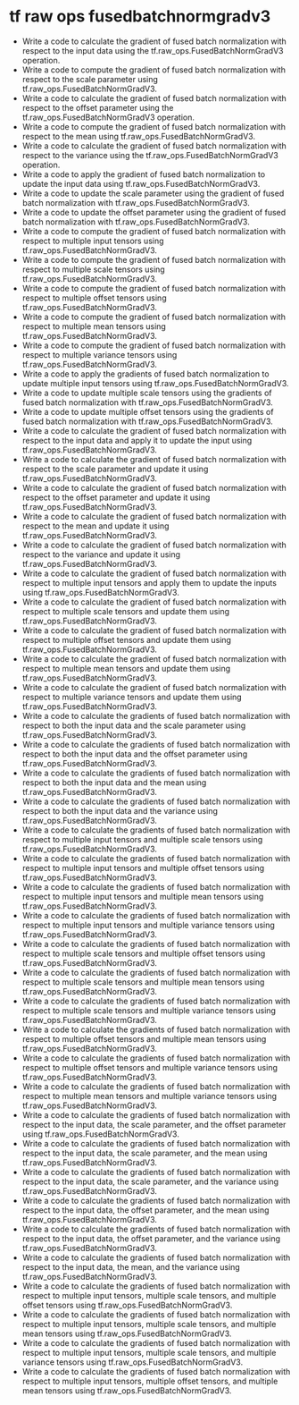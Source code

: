 # tf raw ops fusedbatchnormgradv3

- Write a code to calculate the gradient of fused batch normalization with respect to the input data using the tf.raw_ops.FusedBatchNormGradV3 operation.
- Write a code to compute the gradient of fused batch normalization with respect to the scale parameter using tf.raw_ops.FusedBatchNormGradV3.
- Write a code to calculate the gradient of fused batch normalization with respect to the offset parameter using the tf.raw_ops.FusedBatchNormGradV3 operation.
- Write a code to compute the gradient of fused batch normalization with respect to the mean using tf.raw_ops.FusedBatchNormGradV3.
- Write a code to calculate the gradient of fused batch normalization with respect to the variance using the tf.raw_ops.FusedBatchNormGradV3 operation.
- Write a code to apply the gradient of fused batch normalization to update the input data using tf.raw_ops.FusedBatchNormGradV3.
- Write a code to update the scale parameter using the gradient of fused batch normalization with tf.raw_ops.FusedBatchNormGradV3.
- Write a code to update the offset parameter using the gradient of fused batch normalization with tf.raw_ops.FusedBatchNormGradV3.
- Write a code to compute the gradient of fused batch normalization with respect to multiple input tensors using tf.raw_ops.FusedBatchNormGradV3.
- Write a code to compute the gradient of fused batch normalization with respect to multiple scale tensors using tf.raw_ops.FusedBatchNormGradV3.
- Write a code to compute the gradient of fused batch normalization with respect to multiple offset tensors using tf.raw_ops.FusedBatchNormGradV3.
- Write a code to compute the gradient of fused batch normalization with respect to multiple mean tensors using tf.raw_ops.FusedBatchNormGradV3.
- Write a code to compute the gradient of fused batch normalization with respect to multiple variance tensors using tf.raw_ops.FusedBatchNormGradV3.
- Write a code to apply the gradients of fused batch normalization to update multiple input tensors using tf.raw_ops.FusedBatchNormGradV3.
- Write a code to update multiple scale tensors using the gradients of fused batch normalization with tf.raw_ops.FusedBatchNormGradV3.
- Write a code to update multiple offset tensors using the gradients of fused batch normalization with tf.raw_ops.FusedBatchNormGradV3.
- Write a code to calculate the gradient of fused batch normalization with respect to the input data and apply it to update the input using tf.raw_ops.FusedBatchNormGradV3.
- Write a code to calculate the gradient of fused batch normalization with respect to the scale parameter and update it using tf.raw_ops.FusedBatchNormGradV3.
- Write a code to calculate the gradient of fused batch normalization with respect to the offset parameter and update it using tf.raw_ops.FusedBatchNormGradV3.
- Write a code to calculate the gradient of fused batch normalization with respect to the mean and update it using tf.raw_ops.FusedBatchNormGradV3.
- Write a code to calculate the gradient of fused batch normalization with respect to the variance and update it using tf.raw_ops.FusedBatchNormGradV3.
- Write a code to calculate the gradient of fused batch normalization with respect to multiple input tensors and apply them to update the inputs using tf.raw_ops.FusedBatchNormGradV3.
- Write a code to calculate the gradient of fused batch normalization with respect to multiple scale tensors and update them using tf.raw_ops.FusedBatchNormGradV3.
- Write a code to calculate the gradient of fused batch normalization with respect to multiple offset tensors and update them using tf.raw_ops.FusedBatchNormGradV3.
- Write a code to calculate the gradient of fused batch normalization with respect to multiple mean tensors and update them using tf.raw_ops.FusedBatchNormGradV3.
- Write a code to calculate the gradient of fused batch normalization with respect to multiple variance tensors and update them using tf.raw_ops.FusedBatchNormGradV3.
- Write a code to calculate the gradients of fused batch normalization with respect to both the input data and the scale parameter using tf.raw_ops.FusedBatchNormGradV3.
- Write a code to calculate the gradients of fused batch normalization with respect to both the input data and the offset parameter using tf.raw_ops.FusedBatchNormGradV3.
- Write a code to calculate the gradients of fused batch normalization with respect to both the input data and the mean using tf.raw_ops.FusedBatchNormGradV3.
- Write a code to calculate the gradients of fused batch normalization with respect to both the input data and the variance using tf.raw_ops.FusedBatchNormGradV3.
- Write a code to calculate the gradients of fused batch normalization with respect to multiple input tensors and multiple scale tensors using tf.raw_ops.FusedBatchNormGradV3.
- Write a code to calculate the gradients of fused batch normalization with respect to multiple input tensors and multiple offset tensors using tf.raw_ops.FusedBatchNormGradV3.
- Write a code to calculate the gradients of fused batch normalization with respect to multiple input tensors and multiple mean tensors using tf.raw_ops.FusedBatchNormGradV3.
- Write a code to calculate the gradients of fused batch normalization with respect to multiple input tensors and multiple variance tensors using tf.raw_ops.FusedBatchNormGradV3.
- Write a code to calculate the gradients of fused batch normalization with respect to multiple scale tensors and multiple offset tensors using tf.raw_ops.FusedBatchNormGradV3.
- Write a code to calculate the gradients of fused batch normalization with respect to multiple scale tensors and multiple mean tensors using tf.raw_ops.FusedBatchNormGradV3.
- Write a code to calculate the gradients of fused batch normalization with respect to multiple scale tensors and multiple variance tensors using tf.raw_ops.FusedBatchNormGradV3.
- Write a code to calculate the gradients of fused batch normalization with respect to multiple offset tensors and multiple mean tensors using tf.raw_ops.FusedBatchNormGradV3.
- Write a code to calculate the gradients of fused batch normalization with respect to multiple offset tensors and multiple variance tensors using tf.raw_ops.FusedBatchNormGradV3.
- Write a code to calculate the gradients of fused batch normalization with respect to multiple mean tensors and multiple variance tensors using tf.raw_ops.FusedBatchNormGradV3.
- Write a code to calculate the gradients of fused batch normalization with respect to the input data, the scale parameter, and the offset parameter using tf.raw_ops.FusedBatchNormGradV3.
- Write a code to calculate the gradients of fused batch normalization with respect to the input data, the scale parameter, and the mean using tf.raw_ops.FusedBatchNormGradV3.
- Write a code to calculate the gradients of fused batch normalization with respect to the input data, the scale parameter, and the variance using tf.raw_ops.FusedBatchNormGradV3.
- Write a code to calculate the gradients of fused batch normalization with respect to the input data, the offset parameter, and the mean using tf.raw_ops.FusedBatchNormGradV3.
- Write a code to calculate the gradients of fused batch normalization with respect to the input data, the offset parameter, and the variance using tf.raw_ops.FusedBatchNormGradV3.
- Write a code to calculate the gradients of fused batch normalization with respect to the input data, the mean, and the variance using tf.raw_ops.FusedBatchNormGradV3.
- Write a code to calculate the gradients of fused batch normalization with respect to multiple input tensors, multiple scale tensors, and multiple offset tensors using tf.raw_ops.FusedBatchNormGradV3.
- Write a code to calculate the gradients of fused batch normalization with respect to multiple input tensors, multiple scale tensors, and multiple mean tensors using tf.raw_ops.FusedBatchNormGradV3.
- Write a code to calculate the gradients of fused batch normalization with respect to multiple input tensors, multiple scale tensors, and multiple variance tensors using tf.raw_ops.FusedBatchNormGradV3.
- Write a code to calculate the gradients of fused batch normalization with respect to multiple input tensors, multiple offset tensors, and multiple mean tensors using tf.raw_ops.FusedBatchNormGradV3.